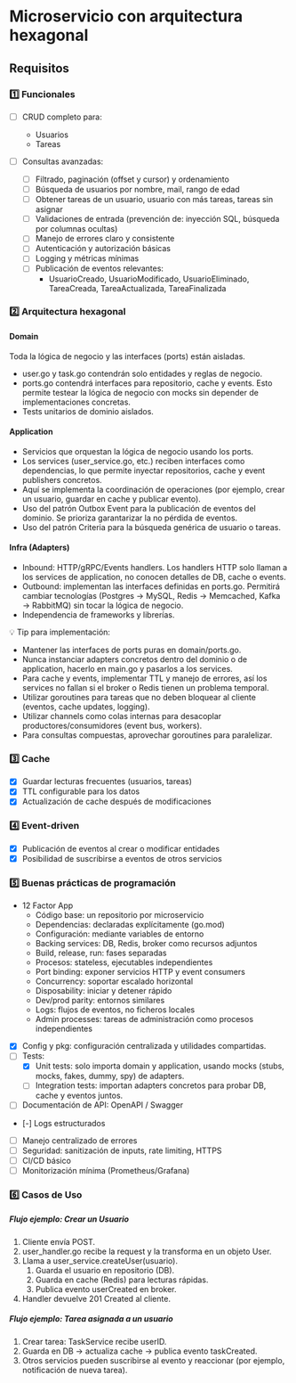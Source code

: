 # Microservicio con arquitectura hexagonal 

## Requisitos

### 1️⃣ Funcionales

- [ ] CRUD completo para:
    - Usuarios
    - Tareas

- [ ] Consultas avanzadas:
    - [ ] Filtrado, paginación (offset y cursor) y ordenamiento
    - [ ] Búsqueda de usuarios por nombre, mail, rango de edad
    - [ ] Obtener tareas de un usuario, usuario con más tareas, tareas sin asignar
    - [ ] Validaciones de entrada (prevención de: inyección SQL, búsqueda por columnas ocultas)
    - [ ] Manejo de errores claro y consistente
    - [ ] Autenticación y autorización básicas
    - [ ] Logging y métricas mínimas
    - [ ] Publicación de eventos relevantes:
        - UsuarioCreado, UsuarioModificado, UsuarioEliminado, TareaCreada, TareaActualizada, TareaFinalizada

### 2️⃣ Arquitectura hexagonal

#### Domain
Toda la lógica de negocio y las interfaces (ports) están aisladas.
- user.go y task.go contendrán solo entidades y reglas de negocio.
- ports.go contendrá interfaces para repositorio, cache y events. Esto permite testear la lógica de negocio con mocks sin depender de implementaciones concretas.
- Tests unitarios de dominio aislados.

#### Application
- Servicios que orquestan la lógica de negocio usando los ports.
- Los services (user_service.go, etc.) reciben interfaces como dependencias, lo que permite inyectar repositorios, cache y event publishers concretos.
- Aquí se implementa la coordinación de operaciones (por ejemplo, crear un usuario, guardar en cache y publicar evento).
- Uso del patrón Outbox Event para la publicación de eventos del dominio. Se prioriza garantarizar la no pérdida de eventos.
- Uso del patrón Criteria para la búsqueda genérica de usuario o tareas.

#### Infra (Adapters)
- Inbound: HTTP/gRPC/Events handlers. Los handlers HTTP solo llaman a los services de application, no conocen detalles de DB, cache o events.
- Outbound: implementan las interfaces definidas en ports.go. Permitirá cambiar tecnologías (Postgres → MySQL, Redis → Memcached, Kafka → RabbitMQ) sin tocar la lógica de negocio.
- Independencia de frameworks y librerías.

💡 Tip para implementación:

- Mantener las interfaces de ports puras en domain/ports.go.
- Nunca instanciar adapters concretos dentro del dominio o de application, hacerlo en main.go y pasarlos a los services.
- Para cache y events, implementar TTL y manejo de errores, así los services no fallan si el broker o Redis tienen un problema temporal.
- Utilizar goroutines para tareas que no deben bloquear al cliente (eventos, cache updates, logging).
- Utilizar channels como colas internas para desacoplar productores/consumidores (event bus, workers).
- Para consultas compuestas, aprovechar goroutines para paralelizar.

### 3️⃣ Cache

- [x] Guardar lecturas frecuentes (usuarios, tareas)
- [x] TTL configurable para los datos
- [x] Actualización de cache después de modificaciones

### 4️⃣ Event-driven

- [x] Publicación de eventos al crear o modificar entidades
- [x] Posibilidad de suscribirse a eventos de otros servicios

### 5️⃣ Buenas prácticas de programación

- 12 Factor App
    - Código base: un repositorio por microservicio
    - Dependencias: declaradas explícitamente (go.mod)
    - Configuración: mediante variables de entorno
    - Backing services: DB, Redis, broker como recursos adjuntos
    - Build, release, run: fases separadas
    - Procesos: stateless, ejecutables independientes
    - Port binding: exponer servicios HTTP y event consumers
    - Concurrency: soportar escalado horizontal
    - Disposability: iniciar y detener rápido
    - Dev/prod parity: entornos similares
    - Logs: flujos de eventos, no ficheros locales
    - Admin processes: tareas de administración como procesos independientes
- [x] Config y pkg: configuración centralizada y utilidades compartidas.
- [ ] Tests: 
    - [x] Unit tests: solo importa domain y application, usando mocks (stubs, mocks, fakes, dummy, spy) de adapters.
    - [ ] Integration tests: importan adapters concretos para probar DB, cache y eventos juntos.
- [ ] Documentación de API: OpenAPI / Swagger
- [-] Logs estructurados
- [ ] Manejo centralizado de errores
- [ ] Seguridad: sanitización de inputs, rate limiting, HTTPS
- [ ] CI/CD básico
- [ ] Monitorización mínima (Prometheus/Grafana)

### 6️⃣ Casos de Uso

##### Flujo ejemplo: Crear un Usuario

1. Cliente envía POST.
2. user_handler.go recibe la request y la transforma en un objeto User.
3. Llama a user_service.createUser(usuario).
    1. Guarda el usuario en repositorio (DB).
    2. Guarda en cache (Redis) para lecturas rápidas.
    3. Publica evento userCreated en broker.
4. Handler devuelve 201 Created al cliente.

##### Flujo ejemplo: Tarea asignada a un usuario

1. Crear tarea: TaskService recibe userID.
2. Guarda en DB → actualiza cache → publica evento taskCreated.
3. Otros servicios pueden suscribirse al evento y reaccionar (por ejemplo, notificación de nueva tarea).